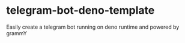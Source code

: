 # telegram-bot-deno-template
Easily create a telegram bot running on deno runtime and powered by grammY
